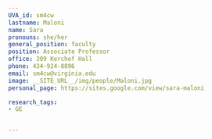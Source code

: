 ```yaml
---
UVA_id: sm4cw
lastname: Maloni
name: Sara
pronouns: she/her
general_position: faculty
position: Associate Professor
office: 309 Kerchof Hall
phone: 434-924-8896
email: sm4cw@virginia.edu
image: __SITE_URL__/img/people/Maloni.jpg
personal_page: https://sites.google.com/view/sara-maloni

research_tags:
- GE


---
```

